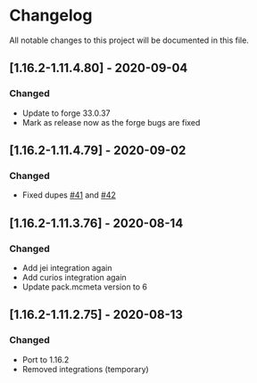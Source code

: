 # Changelog
All notable changes to this project will be documented in this file.

## [1.16.2-1.11.4.80] - 2020-09-04
### Changed
 - Update to forge 33.0.37
 - Mark as release now as the forge bugs are fixed

## [1.16.2-1.11.4.79] - 2020-09-02
### Changed
 - Fixed dupes [#41](https://github.com/MC-U-Team/Useful-Backpacks/issues/41) and [#42](https://github.com/MC-U-Team/Useful-Backpacks/issues/42)

## [1.16.2-1.11.3.76] - 2020-08-14
### Changed
 - Add jei integration again
 - Add curios integration again
 - Update pack.mcmeta version to 6

## [1.16.2-1.11.2.75] - 2020-08-13
### Changed
 - Port to 1.16.2
 - Removed integrations (temporary)